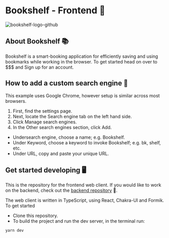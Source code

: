 # Bookshelf - Frontend 🔖

![bookshelf-logo-github](https://user-images.githubusercontent.com/76471929/145391946-8870d37b-fab8-4fd4-8a68-000d33d02d15.png)

 ## About Bookshelf 📚
 
 Bookshelf is a smart-booking application for efficiently saving and using bookmarks while working in the browser. To get started head on over to $$$ and Sign up for an account.

## How to add a custom search engine 📑
This example uses Google Chrome, however setup is similar across most browsers.

1. First, find the settings page.
2. Next, locate the Search engine tab on the left hand side.
3. Click Manage search engines.
4. In the Other search engines section, click Add.
 - Undersearch engine, choose a name; e.g. Bookshelf.
 - Under Keyword, choose a keyword to invoke Bookshelf; e.g. bk, shelf, etc.
 - Under URL, copy and paste your unique URL.

## Get started developing 🖥️
This is the repository for the frontend web client. If you would like to work on the backend, check out the [backend repository](https://github.com/conalli/bookshelf-backend) 📓.

The web client is written in TypeScript, using React, Chakra-UI and Formik. 
To get started
 - Clone this repository.
 - To build the project and run the dev server, in the terminal run:
 ``` 
 yarn dev
 ```
